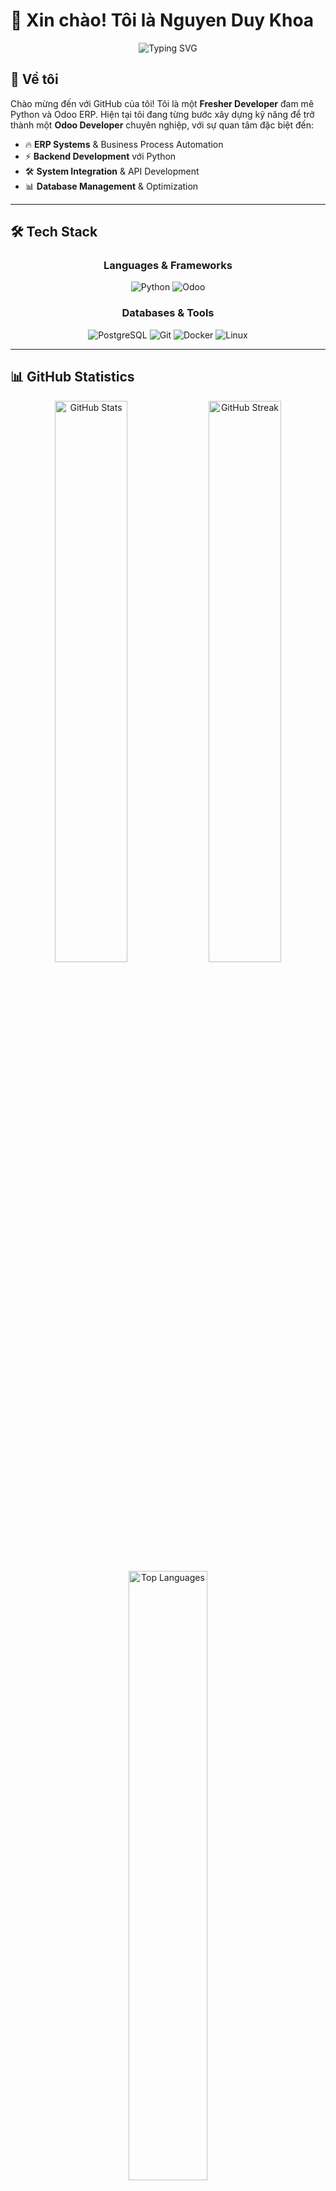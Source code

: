 # 👋 Xin chào! Tôi là Nguyen Duy Khoa

<div align="center">
  <img src="https://readme-typing-svg.herokuapp.com/?lines=Fresher+Developer;Python+%26+Odoo+ERP+Enthusiast;Backend+Development+Lover;Future+Odoo+Developer&font=Fira%20Code&center=true&width=380&height=50&duration=4000&pause=1000" alt="Typing SVG" />
</div>

## 🚀 Về tôi

Chào mừng đến với GitHub của tôi! Tôi là một **Fresher Developer** đam mê Python và Odoo ERP. Hiện tại tôi đang từng bước xây dựng kỹ năng để trở thành một **Odoo Developer** chuyên nghiệp, với sự quan tâm đặc biệt đến:

- 🔥 **ERP Systems** & Business Process Automation
- ⚡ **Backend Development** với Python
- 🛠️ **System Integration** & API Development
- 📊 **Database Management** & Optimization

---

## 🛠️ Tech Stack

<div align="center">

### Languages & Frameworks
![Python](https://img.shields.io/badge/Python-3776AB?style=for-the-badge&logo=python&logoColor=white)
![Odoo](https://img.shields.io/badge/Odoo-714B67?style=for-the-badge&logo=odoo&logoColor=white)

### Databases & Tools
![PostgreSQL](https://img.shields.io/badge/PostgreSQL-316192?style=for-the-badge&logo=postgresql&logoColor=white)
![Git](https://img.shields.io/badge/Git-F05032?style=for-the-badge&logo=git&logoColor=white)
![Docker](https://img.shields.io/badge/Docker-2496ED?style=for-the-badge&logo=docker&logoColor=white)
![Linux](https://img.shields.io/badge/Linux-FCC624?style=for-the-badge&logo=linux&logoColor=black)

</div>

---

## 📊 GitHub Statistics

<div align="center">
  <img width="48%" src="https://github-readme-stats.vercel.app/api?username=ndikhoa&show_icons=true&theme=tokyonight&hide_border=true&count_private=true" alt="GitHub Stats" />
  <img width="48%" src="https://github-readme-streak-stats.herokuapp.com/?user=ndikhoa&theme=tokyonight&hide_border=true" alt="GitHub Streak" />
</div>

<div align="center">
  <img width="50%" src="https://github-readme-stats.vercel.app/api/top-langs/?username=ndikhoa&layout=compact&theme=tokyonight&hide_border=true&langs_count=8" alt="Top Languages" />
</div>

---

## 🏆 Projects Showcase

<div align="center">

[![LadESK API](https://github-readme-stats.vercel.app/api/pin/?username=ndikhoa&repo=ladesk_api&theme=tokyonight&hide_border=true)](https://github.com/ndikhoa/ladesk_api)
[![Chatwoot API](https://github-readme-stats.vercel.app/api/pin/?username=ndikhoa&repo=chatwoot-api&theme=tokyonight&hide_border=true)](https://github.com/ndikhoa/chatwoot-api)

[![Health App](https://github-readme-stats.vercel.app/api/pin/?username=ndikhoa&repo=health_app&theme=tokyonight&hide_border=true)](https://github.com/ndikhoa/health_app)

</div>

---

## 🎯 Mục tiêu hiện tại

```python
class NguyenDuyKhoa:
    def __init__(self):
        self.name = "Nguyen Duy Khoa"
        self.role = "Fresher Developer"
        self.language_spoken = ["Vietnamese", "English"]
        
    def current_focus(self):
        return [
            "Mastering Odoo Framework",
            "Building ERP Solutions", 
            "Backend API Development",
            "Database Optimization",
            "System Automation"
        ]
    
    def future_goals(self):
        return "Becoming a skilled Odoo Developer & ERP Consultant"
```

---

## 📫 Kết nối với tôi

<div align="center">

[![LinkedIn](https://img.shields.io/badge/LinkedIn-0077B5?style=for-the-badge&logo=linkedin&logoColor=white)](https://www.linkedin.com/in/nguyenduykhoadev)
[![Gmail](https://img.shields.io/badge/Gmail-D14836?style=for-the-badge&logo=gmail&logoColor=white)](mailto:duykhoanguyen321@gmail.com)

</div>

---

<div align="center">
  <img src="https://komarev.com/ghpvc/?username=ndikhoa&label=Profile%20views&color=0e75b6&style=flat" alt="Profile Views" />
  
  **"Mỗi dòng code đều là một bước tiến gần hơn đến ước mơ!"** 💻✨
</div>
